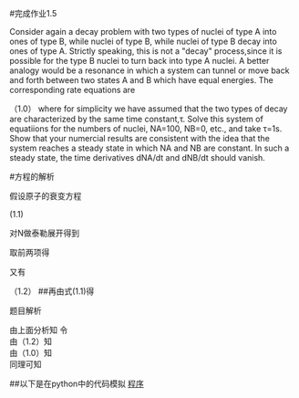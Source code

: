 
#完成作业1.5

Consider again a decay problem with two types of nuclei of type A into ones of type B, while nuclei of type B, while nuclei of type B decay into ones of type A. Strictly speaking, this is not a "decay" process,since it is possible for the type B nuclei to turn back into type A nuclei. A better analogy would be a resonance in which a system can tunnel or move back and forth between two states A and B which have equal energies. The corresponding rate equations are 
 
 （1.0）
where for simplicity we have assumed that the two types of decay are characterized by the same time constant,τ. Solve this system of equatiions for the numbers of nuclei, NA=100, NB=0, etc., and take τ=1s. Show that your numercial results are consistent with the idea that the system reaches a steady state in which NA and NB are constant. In such a steady state, the time derivatives dNA/dt and dNB/dt should vanish.

#方程的解析

假设原子的衰变方程<br/>

 (1.1) 

对N做泰勒展开得到<br/> 
 
取前两项得<br/>
 
又有 <br/>
 
 （1.2） 
##再由式(1.1)得<br/>


题目解析<br/>

由上面分析知 令<br/>
由（1.2）知  <br/>
由（1.0）知  <br/>
同理可知  <br/>

##以下是在python中的代码模拟
[程序](https://github.com/shuaishuaimin/computationalphysics_N2014301510032/blob/master/chengxv.py)
